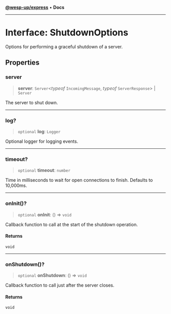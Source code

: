 [**@wesp-up/express**](../README.md) • **Docs**

---

# Interface: ShutdownOptions

Options for performing a graceful shutdown of a server.

## Properties

### server

> **server**: `Server`\<_typeof_ `IncomingMessage`, _typeof_ `ServerResponse`\> \| `Server`

The server to shut down.

---

### log?

> `optional` **log**: `Logger`

Optional logger for logging events.

---

### timeout?

> `optional` **timeout**: `number`

Time in milliseconds to wait for open connections to finish. Defaults
to 10,000ms.

---

### onInit()?

> `optional` **onInit**: () => `void`

Callback function to call at the start of the shutdown operation.

#### Returns

`void`

---

### onShutdown()?

> `optional` **onShutdown**: () => `void`

Callback function to call just after the server closes.

#### Returns

`void`
